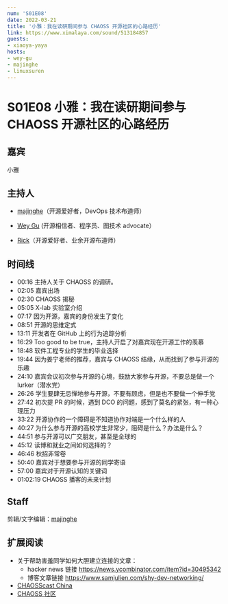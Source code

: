 ```yaml
---
num: 'S01E08'
date: 2022-03-21
title: '小雅：我在读研期间参与 CHAOSS 开源社区的心路经历'
link: https://www.ximalaya.com/sound/513184857
guests:
- xiaoya-yaya
hosts:
- wey-gu
- majinghe
- linuxsuren
---
```


# S01E08 小雅：我在读研期间参与 CHAOSS 开源社区的心路经历

## 嘉宾
小雅

## 主持人
* [majinghe](https://github.com/majinghe)（开源爱好者，DevOps 技术布道师）

* [Wey Gu](https://github.com/wey-gu) (开源相信者、程序员、图技术 advocate）

* [Rick](https://github.com/linuxsuren)（开源爱好者、业余开源布道师）

## 时间线

* 00:16 主持人关于 CHAOSS 的调研。
* 02:05 嘉宾出场
* 02:30 CHAOSS 揭秘
* 05:05 X-lab 实验室介绍
* 07:17 因为开源，嘉宾的身份发生了变化 
* 08:51 开源的思维定式
* 13:11 开发者在 GitHub 上的行为追踪分析
* 16:29 Too good to be true，主持人开启了对嘉宾现在开源工作的羡慕
* 18:48 软件工程专业的学生的毕业选择
* 19:44 因为姜宁老师的推荐，嘉宾与 CHAOSS 结缘，从而找到了参与开源的乐趣 
* 24:10 嘉宾会议初次参与开源的心境，鼓励大家参与开源，不要总是做一个 lurker（潜水党）
* 26:26 学生要肆无忌惮地参与开源，不要有顾虑，但是也不要做一个伸手党
* 27:42 初次提 PR 的时候，遇到 DCO 的问题，感到了莫名的紧张，有一种心理压力 
* 33:22 开源协作的一个障碍是不知道协作对端是一个什么样的人
* 40:27 为什么参与开源的高校学生非常少，阻碍是什么？办法是什么？
* 44:51 参与开源可以广交朋友，甚至是全球的
* 45:12 读博和就业之间如何选择的？
* 46:46 秋招非常卷
* 50:40 嘉宾对于想要参与开源的同学寄语
* 57:00 嘉宾对于开源认知的关键词
* 01:02:19 CHAOSS 播客的未来计划

## Staff
剪辑/文字编辑：[majinghe](https://github.com/majinghe)

## 扩展阅读
- 关于帮助害羞同学如何大胆建立连接的文章：
  - hacker news 链接 https://news.ycombinator.com/item?id=30495342
  - 博客文章链接 https://www.samjulien.com/shy-dev-networking/
- [CHAOSScast China](https://www.ximalaya.com/album/54433824)
- [CHAOSS 社区](https://chaoss.community)

